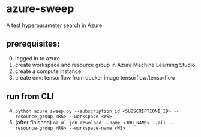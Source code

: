 # azure-sweep
A test hyperparameter search in Azure

## prerequisites:
0. logged in to azure
1. create workspace and resource group in Azure Machine Learning Studio
2. create a compute instance
3. create env: tensorflow from docker image tensorflow/tensorflow

## run from CLI
4. ``python azure_sweep.py --subscription_id <SUBSCRIPTIONI_ID> --resource_group <RG> --workspace <WS>``
5. (after finished) ``az ml job download --name <JOB_NAME> --all --resource-group <RG> --workspace-name <WS>``  

